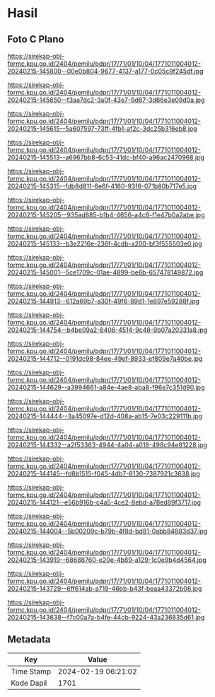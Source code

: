 # Hasil

## Foto C Plano

https://sirekap-obj-formc.kpu.go.id/2404/pemilu/pdpr/17/71/01/10/04/1771011004012-20240215-145800--00e0b804-9677-4137-a177-0c05c9f245df.jpg

https://sirekap-obj-formc.kpu.go.id/2404/pemilu/pdpr/17/71/01/10/04/1771011004012-20240215-145650--f3aa7dc2-3a0f-43e7-9d67-3d66e3e09d0a.jpg

https://sirekap-obj-formc.kpu.go.id/2404/pemilu/pdpr/17/71/01/10/04/1771011004012-20240215-145615--5a607597-73ff-4fb1-af2c-3dc25b316eb8.jpg

https://sirekap-obj-formc.kpu.go.id/2404/pemilu/pdpr/17/71/01/10/04/1771011004012-20240215-145513--a6967bb8-6c53-41dc-bf40-a96ac2470968.jpg

https://sirekap-obj-formc.kpu.go.id/2404/pemilu/pdpr/17/71/01/10/04/1771011004012-20240215-145315--fdb8d811-6e6f-4160-93f6-071b80b717e5.jpg

https://sirekap-obj-formc.kpu.go.id/2404/pemilu/pdpr/17/71/01/10/04/1771011004012-20240215-145205--935ad885-b1b4-4656-a4c8-f1e47b0a2abe.jpg

https://sirekap-obj-formc.kpu.go.id/2404/pemilu/pdpr/17/71/01/10/04/1771011004012-20240215-145133--b3e2216e-236f-4cdb-a200-bf3f555503e0.jpg

https://sirekap-obj-formc.kpu.go.id/2404/pemilu/pdpr/17/71/01/10/04/1771011004012-20240215-145001--5ce1709c-01ae-4899-be6b-657478149872.jpg

https://sirekap-obj-formc.kpu.go.id/2404/pemilu/pdpr/17/71/01/10/04/1771011004012-20240215-144913--612a69b7-a30f-49f6-89d1-1e697e59288f.jpg

https://sirekap-obj-formc.kpu.go.id/2404/pemilu/pdpr/17/71/01/10/04/1771011004012-20240215-144754--b4be09a2-8406-4514-9c48-9b07a20331a8.jpg

https://sirekap-obj-formc.kpu.go.id/2404/pemilu/pdpr/17/71/01/10/04/1771011004012-20240215-144712--0191dc98-84ee-49ef-8933-ef809e7a40be.jpg

https://sirekap-obj-formc.kpu.go.id/2404/pemilu/pdpr/17/71/01/10/04/1771011004012-20240215-144629--a3994661-a84e-4ae8-aba8-f96e7c351d90.jpg

https://sirekap-obj-formc.kpu.go.id/2404/pemilu/pdpr/17/71/01/10/04/1771011004012-20240215-144444--3a45097e-d12d-408a-ab15-7e03c229111b.jpg

https://sirekap-obj-formc.kpu.go.id/2404/pemilu/pdpr/17/71/01/10/04/1771011004012-20240215-144332--a2f53363-4944-4a04-a018-498c94e81228.jpg

https://sirekap-obj-formc.kpu.go.id/2404/pemilu/pdpr/17/71/01/10/04/1771011004012-20240215-144145--fd8b1515-f045-4db7-8130-7387921c3638.jpg

https://sirekap-obj-formc.kpu.go.id/2404/pemilu/pdpr/17/71/01/10/04/1771011004012-20240215-144121--e56b916b-c4a5-4ce2-8ebd-a78ed89f3717.jpg

https://sirekap-obj-formc.kpu.go.id/2404/pemilu/pdpr/17/71/01/10/04/1771011004012-20240215-144004--5b00209c-b79b-4f8d-bd81-0abb84883d37.jpg

https://sirekap-obj-formc.kpu.go.id/2404/pemilu/pdpr/17/71/01/10/04/1771011004012-20240215-143919--68688760-e20e-4b89-a129-1c0e9b4d4564.jpg

https://sirekap-obj-formc.kpu.go.id/2404/pemilu/pdpr/17/71/01/10/04/1771011004012-20240215-143729--6ff614ab-a719-46bb-b43f-beaa43372b06.jpg

https://sirekap-obj-formc.kpu.go.id/2404/pemilu/pdpr/17/71/01/10/04/1771011004012-20240215-143638--f7c00a7a-b4fe-44cb-9224-43a236835d61.jpg


## Metadata

| Key        | Value               |
| ---------- | ------------------- |
| Time Stamp | 2024-02-19 06:21:02 |
| Kode Dapil | 1701                |



